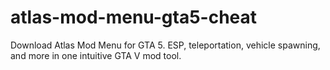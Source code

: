 # atlas-mod-menu-gta5-cheat
Download Atlas Mod Menu for GTA 5. ESP, teleportation, vehicle spawning, and more in one intuitive GTA V mod tool.
